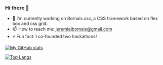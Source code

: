### Hi there 👋

- 🔭 I’m currently working on Bornais.css, a CSS framework based on flex box and css grid.
- 📫 How to reach me: jeremiejbornais@gmail.com
- ⚡ Fun fact: I co-founded two hackathons!

[![My GitHub stats](https://github-readme-stats.vercel.app/api?username=jere-mie&count_private=true&show_icons=true&include_all_commits=true&theme=merko)](https://github.com/jere-mie/)

[![Top Langs](https://github-readme-stats.vercel.app/api/top-langs/?username=jere-mie&layout=compact&theme=merko)](https://github.com/jere-mie/)
